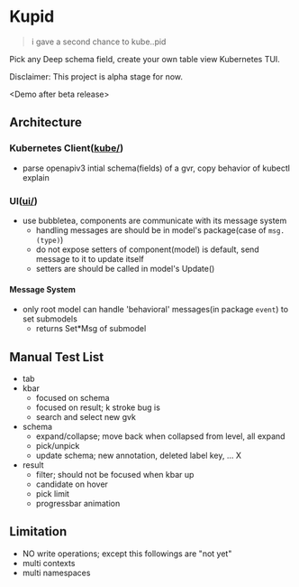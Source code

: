 # Kupid

> i gave a second chance to kube..pid

Pick any Deep schema field, create your own table view Kubernetes TUI.

Disclaimer:
This project is alpha stage for now.

\<Demo after beta release\>

## Architecture

### Kubernetes Client([kube/](./kube/))

- parse openapiv3 intial schema(fields) of a gvr, copy behavior of kubectl explain

### UI([ui/](./ui/))

- use bubbletea, components are communicate with its message system
  - handling messages are should be in model's package(case of `msg.(type)`)
  - do not expose setters of component(model) is default, send message to it to update itself
  - setters are should be called in model's Update()

#### Message System

- only root model can handle 'behavioral' messages(in package `event`) to set submodels
  - returns Set*Msg of submodel

## Manual Test List

- tab
- kbar
  - focused on schema
  - focused on result; k stroke bug is
  - search and select new gvk
- schema
  - expand/collapse; move back when collapsed from level, all expand
  - pick/unpick
  - update schema; new annotation, deleted label key, ... X
- result
  - filter; should not be focused when kbar up
  - candidate on hover
  - pick limit
  - progressbar animation

## Limitation

- NO write operations; except this followings are "not yet"
- multi contexts
- multi namespaces
